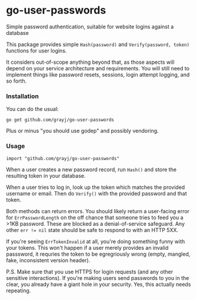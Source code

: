 # go-user-passwords
Simple password authentication, suitable for website logins against a database

This package provides simple `Hash(password)` and `Verify(password, token)` functions for user logins.

It considers out-of-scope anything beyond that, as those aspects will depend on your service architecture and requirements. You will still need to implement things like password resets, sessions, login attempt logging, and so forth.

### Installation

You can do the usual:

    go get github.com/grayj/go-user-passwords

Plus or minus "you should use godep" and possibly vendoring.

### Usage

    import "github.com/grayj/go-user-passwords"

When a user creates a new password record, run `Hash()` and store the resulting token in your database.

When a user tries to log in, look up the token which matches the provided username or email. Then do `Verify()` with the provided password and that token.

Both methods can return errors. You should likely return a user-facing error for `ErrPasswordLength` on the off chance that someone tries to feed you a >1KB password. These are blocked as a denial-of-service safeguard. Any other `err != nil` state should be safe to respond to with an HTTP 5XX.

If you're seeing `ErrTokenInvalid` at all, you're doing something funny with your tokens. This won't happen if a user merely provides an invalid passsword, it requries the token to be egregriously wrong (empty, mangled, fake, inconsistent version header).

P.S. Make sure that you use HTTPS for login requests (and any other sensitive interactions). If you're making users send passwords to you in the clear, you already have a giant hole in your security. Yes, this actually needs repeating.
